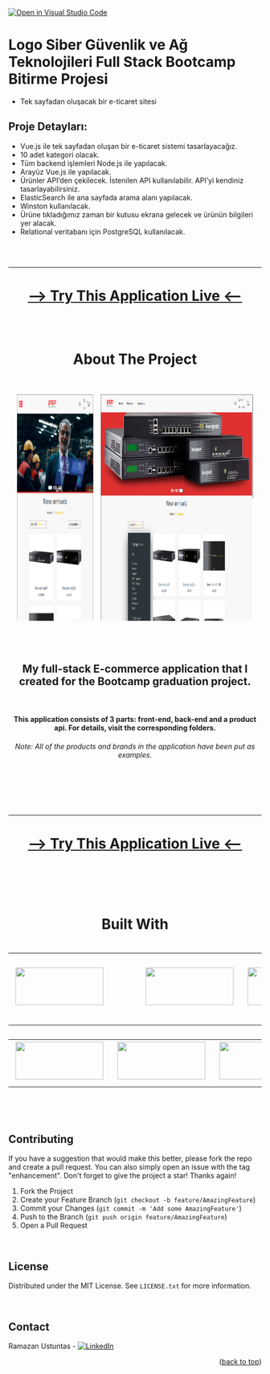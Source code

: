 [![Open in Visual Studio Code](https://classroom.github.com/assets/open-in-vscode-f059dc9a6f8d3a56e377f745f24479a46679e63a5d9fe6f495e02850cd0d8118.svg)](https://classroom.github.com/online_ide?assignment_repo_id=7424493&assignment_repo_type=AssignmentRepo)
# Logo Siber Güvenlik ve Ağ Teknolojileri Full Stack Bootcamp Bitirme Projesi

- Tek sayfadan oluşacak bir e-ticaret sitesi

## Proje Detayları:

- Vue.js ile tek sayfadan oluşan bir e-ticaret sistemi tasarlayacağız.
- 10 adet kategori olacak.
- Tüm backend işlemleri Node.js ile yapılacak.
- Arayüz Vue.js ile yapılacak.
- Ürünler API’den çekilecek. İstenilen API kullanılabilir. API’yi kendiniz tasarlayabilirsiniz.
- ElasticSearch ile ana sayfada arama alanı yapılacak.
- Winston kullanılacak.
- Ürüne tıkladığımız zaman bir kutusu ekrana gelecek ve ürünün bilgileri yer alacak.
- Relational veritabanı için PostgreSQL kullanılacak.


<br><br>

<hr>
<h1 align="center"><a target="_blank" href="https://logo-ecommerce.herokuapp.com" >--> Try This Application Live <--</a></h1>

<br><br>
<div id="top"></div>

<!-- ABOUT THE PROJECT -->

<div align="center">
    <h1 id="about-the-project">About The Project</h1><br/><br/>
    <img src="./logo-ecom/src/assets/mobile.png" alt="Demo" width="30%" height="450">&nbsp;&nbsp;&nbsp;
    <img src="./logo-ecom/src/assets/desktop.png" alt="Demo" width="60%" height="450">
    <br/><br/><br/><br/>
    <h2>My full-stack E-commerce application that I created for the Bootcamp graduation project.</h2>
    <br>
    <h4>This application consists of 3 parts: front-end, back-end and a product api. For details, visit the corresponding folders.</h4>
    <h6>Note: All of the products and brands in the application have been put as examples.</h6>
    <br/>
</div>

<br/><br/>

<hr>
<h1 align="center"><a target="_blank" href="https://logo-ecommerce.herokuapp.com" >--> Try This Application Live <--</a></h1>


<br/><br/>
<br/><br/>

<div align="center">
   <h1 id="built-with">Built With<h1>
   <table class="center" target="_blank" rel="noreferrer">
   <tr>
   <td><a href="https://vuejs.org/" target="_blank" rel="noreferrer">
   <img src="https://www.vectorlogo.zone/logos/vuejs/vuejs-ar21.png" width="175" height="75">
   </a>
   <td><a href="https://developer.mozilla.org/en-US/docs/Web/JavaScript">
   <img src="https://raw.githubusercontent.com/devicons/devicon/master/icons/javascript/javascript-original.svg" width="175" height="75">
   </a> 
   <td><a href="https://nodejs.org/en/" target="_blank" rel="noreferrer">
   <img src="https://raw.githubusercontent.com/devicons/devicon/master/icons/nodejs/nodejs-original-wordmark.svg" alt="nodejs" width="175" height="125">
   </a>
   <td><a href="https://axios-http.com/docs/intro" target="_blank" rel="noreferrer">
   <img src="https://user-images.githubusercontent.com/8939680/57233884-20344080-6fe5-11e9-8df3-0df1282e1574.png" width="175" height="75">
   </a>
   <td><a href="https://www.elastic.co/guide/en/elasticsearch/reference/current/index.html" target="_blank" rel="noreferrer">
   <img src="https://miro.medium.com/max/558/1*Co95dG0NmGfL-vGMSBtLWQ.png" width="175" height="75">
   </a>  
   </table>
   <table>
   <td><a href="https://getbootstrap.com/" target="_blank" rel="noreferrer">
   <img src="https://camo.githubusercontent.com/84746920d1a9906680c387b3cc8753ee842e996fc8915abd295011e15b594b74/68747470733a2f2f676574626f6f7473747261702e636f6d2f646f63732f352e312f6173736574732f6272616e642f626f6f7473747261702d6c6f676f2d736861646f772e706e67" width="175" height="75">
   </a>
   <td><a href="https://fortawesome.com/" target="_blank" rel="noreferrer">
   <img src="https://avatars.githubusercontent.com/u/1505683?s=200&v=4" width="175" height="75">
   </a>
   <td><a href="http://expressjs.com/" target="_blank" rel="noreferrer">
   <img src="https://camo.githubusercontent.com/0566752248b4b31b2c4bdc583404e41066bd0b6726f310b73e1140deefcc31ac/68747470733a2f2f692e636c6f756475702e636f6d2f7a6659366c4c376546612d3330303078333030302e706e67" width="175" height="75">
   </a>
   <td><a href="https://github.com/auth0/node-jsonwebtoken#readme" target="_blank" rel="noreferrer">
   <img src="https://jwt.io/img/logo-asset.svg" width="175" height="75">
   </a> 
   <td><a href="https://github.com/winstonjs/winston#readme" target="_blank" rel="noreferrer">
   <img src="https://avatars1.githubusercontent.com/u/9682013?v=4" width="175" height="75">
   </a>
   <td><a href="https://sequelize.org/" target="_blank" rel="noreferrer">
   <img src="https://crodrigues.com/wp-content/uploads/2021/03/sequelize-2.png" width="175" height="75">
   </a>
   <td><a href="https://www.postgresql.org/docs/" target="_blank" rel="noreferrer">
   <img src="https://wiki.calculate-linux.org/download_images/original/xpostgresql.jpg.pagespeed.ic.82ZZ05AnGg.jpg" width="175" height="75">
   </a>
   </tr>
   </table>
</div>


<br><br>
## Contributing

If you have a suggestion that would make this better, please fork the repo and create a pull request. You can also simply open an issue with the tag "enhancement".
Don't forget to give the project a star! Thanks again!

1. Fork the Project
2. Create your Feature Branch (`git checkout -b feature/AmazingFeature`)
3. Commit your Changes (`git commit -m 'Add some AmazingFeature'`)
4. Push to the Branch (`git push origin feature/AmazingFeature`)
5. Open a Pull Request

<br>

<!-- LICENSE -->
## License

Distributed under the MIT License. See `LICENSE.txt` for more information.

<br>



<!-- CONTACT -->
## Contact

Ramazan Ustuntas - [![LinkedIn][linkedin-shield]][linkedin-url]


<p align="right">(<a href="#top">back to top</a>)</p>



[linkedin-shield]: https://img.shields.io/badge/-LinkedIn-black.svg?style=for-the-badge&logo=linkedin&colorB=555
[linkedin-url]: https://www.linkedin.com/in/ramazan-ustuntas/

